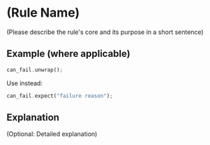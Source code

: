 # (Rule Name)

(Please describe the rule's core and its purpose in a short sentence)

## Example (where applicable)

```rust
can_fail.unwrap();
```

Use instead:

```rust
can_fail.expect("failure reason");
```

## Explanation

(Optional: Detailed explanation)
